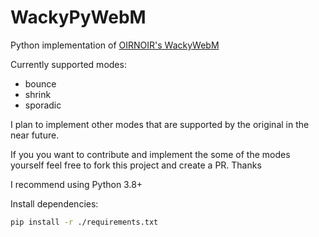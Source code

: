 # WackyPyWebM
Python implementation of [OIRNOIR's WackyWebM](https://github.com/OIRNOIR/WackyWebM)

Currently supported modes:
- bounce
- shrink
- sporadic

I plan to implement other modes that are supported by the original in the near future. 

If you you want to contribute and implement the some of the modes yourself feel free to fork this project and create a PR. Thanks


I recommend using Python 3.8+

Install dependencies:
```bash
pip install -r ./requirements.txt
```